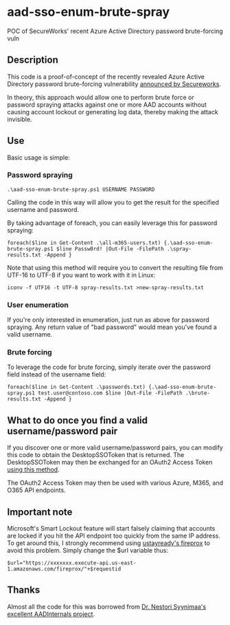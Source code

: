 # aad-sso-enum-brute-spray
POC of SecureWorks' recent Azure Active Directory password brute-forcing vuln


## Description

This code is a proof-of-concept of the recently revealed Azure Active Directory password brute-forcing vulnerability [announced by Secureworks](https://arstechnica.com/information-technology/2021/09/new-azure-active-directory-password-brute-forcing-flaw-has-no-fix/).

In theory, this approach would allow one to perform brute force or password spraying attacks against one or more AAD accounts without causing account lockout or generating log data, thereby making the attack invisible.

## Use

Basic usage is simple:  

### Password spraying

```
.\aad-sso-enum-brute-spray.ps1 USERNAME PASSWORD
```

Calling the code in this way will allow you to get the result for the specified username and password.

By taking advantage of foreach, you can easily leverage this for password spraying:

```
foreach($line in Get-Content .\all-m365-users.txt) {.\aad-sso-enum-brute-spray.ps1 $line Passw0rd! |Out-File -FilePath .\spray-results.txt -Append }
```

Note that using this method will require you to convert the resulting file from UTF-16 to UTF-8 if you want to work with it in Linux:

```
iconv -f UTF16 -t UTF-8 spray-results.txt >new-spray-results.txt
```

### User enumeration

If you're only interested in enumeration, just run as above for password spraying.  Any return value of "bad password" would mean you've found a valid username.

### Brute forcing

To leverage the code for brute forcing, simply iterate over the password field instead of the username field:

```
foreach($line in Get-Content .\passwords.txt) {.\aad-sso-enum-brute-spray.ps1 test.user@contoso.com $line |Out-File -FilePath .\brute-results.txt -Append }
```

## What to do once you find a valid username/password pair

If you discover one or more valid username/password pairs, you can modify this code to obtain the DesktopSSOToken that is returned.  The DesktopSSOToken may then be exchanged for an OAuth2 Access Token [using this method](https://securecloud.blog/2019/12/26/reddit-thread-answer-azure-ad-autologon-endpoint/).  

The OAuth2 Access Token may then be used with various Azure, M365, and O365 API endpoints.


## Important note
Microsoft's Smart Lockout feature will start falsely claiming that accounts are locked if you hit the API endpoint too quickly from the same IP address.  To get around this, I strongly recommend using [ustayready's fireprox](https://github.com/ustayready/fireprox) to avoid this problem.  Simply change the $url variable thus:

```
$url="https://xxxxxxx.execute-api.us-east-1.amazonaws.com/fireprox/"+$requestid
```

## Thanks
Almost all the code for this was borrowed from [Dr. Nestori Syynimaa's excellent AADInternals project](https://raw.githubusercontent.com/Gerenios/AADInternals/eade775c6cd4f8ed16bd77602e1ea12a02fe265e/KillChain_utils.ps1).
